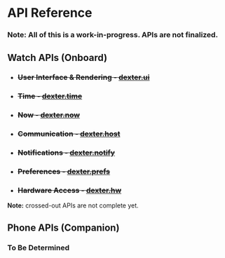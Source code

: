 # API Reference

### **Note:** All of this is a work-in-progress. APIs are not finalized.

## Watch APIs (Onboard)

- ### ~~User Interface & Rendering - [dexter.ui](ui.md)~~
- ### ~~Time - [dexter.time](time.md)~~
- ### ~~Now - [dexter.now](now.md)~~
- ### ~~Communication - [dexter.host](host.md)~~
- ### ~~Notifications - [dexter.notify](notify.md)~~
- ### ~~Preferences - [dexter.prefs](prefs.md)~~
- ### ~~Hardware Access - [dexter.hw](hw.md)~~

**Note:** crossed-out APIs  are not complete yet.
## Phone APIs (Companion)

### To Be Determined
